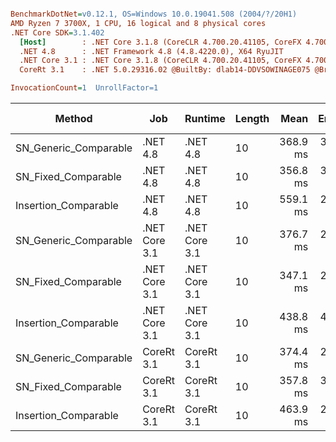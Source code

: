``` ini

BenchmarkDotNet=v0.12.1, OS=Windows 10.0.19041.508 (2004/?/20H1)
AMD Ryzen 7 3700X, 1 CPU, 16 logical and 8 physical cores
.NET Core SDK=3.1.402
  [Host]        : .NET Core 3.1.8 (CoreCLR 4.700.20.41105, CoreFX 4.700.20.41903), X64 RyuJIT
  .NET 4.8      : .NET Framework 4.8 (4.8.4220.0), X64 RyuJIT
  .NET Core 3.1 : .NET Core 3.1.8 (CoreCLR 4.700.20.41105, CoreFX 4.700.20.41903), X64 RyuJIT
  CoreRt 3.1    : .NET 5.0.29316.02 @BuiltBy: dlab14-DDVSOWINAGE075 @Branch: master @Commit: 40be8b7e2598b2ccb827fd90cd30c0e2d4496941, X64 AOT

InvocationCount=1  UnrollFactor=1  

```
|                Method |           Job |       Runtime | Length |     Mean |   Error |  StdDev | Gen 0 | Gen 1 | Gen 2 | Allocated |
|---------------------- |-------------- |-------------- |------- |---------:|--------:|--------:|------:|------:|------:|----------:|
| SN_Generic_Comparable |      .NET 4.8 |      .NET 4.8 |     10 | 368.9 ms | 3.53 ms | 3.30 ms |     - |     - |     - |         - |
|   SN_Fixed_Comparable |      .NET 4.8 |      .NET 4.8 |     10 | 356.8 ms | 3.15 ms | 2.95 ms |     - |     - |     - |         - |
|  Insertion_Comparable |      .NET 4.8 |      .NET 4.8 |     10 | 559.1 ms | 2.31 ms | 2.16 ms |     - |     - |     - |         - |
| SN_Generic_Comparable | .NET Core 3.1 | .NET Core 3.1 |     10 | 376.7 ms | 2.50 ms | 2.34 ms |     - |     - |     - |         - |
|   SN_Fixed_Comparable | .NET Core 3.1 | .NET Core 3.1 |     10 | 347.1 ms | 2.01 ms | 1.79 ms |     - |     - |     - |         - |
|  Insertion_Comparable | .NET Core 3.1 | .NET Core 3.1 |     10 | 438.8 ms | 4.51 ms | 4.00 ms |     - |     - |     - |         - |
| SN_Generic_Comparable |    CoreRt 3.1 |    CoreRt 3.1 |     10 | 374.4 ms | 2.30 ms | 2.15 ms |     - |     - |     - |         - |
|   SN_Fixed_Comparable |    CoreRt 3.1 |    CoreRt 3.1 |     10 | 357.8 ms | 3.13 ms | 2.61 ms |     - |     - |     - |         - |
|  Insertion_Comparable |    CoreRt 3.1 |    CoreRt 3.1 |     10 | 463.9 ms | 2.41 ms | 2.25 ms |     - |     - |     - |         - |
